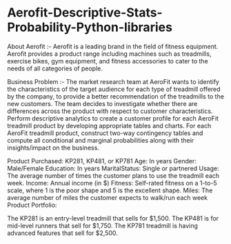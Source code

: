 # Aerofit-Descriptive-Stats-Probability-Python-libraries
About Aerofit :-
Aerofit is a leading brand in the field of fitness equipment. Aerofit provides a product range including machines such as treadmills, 
exercise bikes, gym equipment, and fitness accessories to cater to the needs of all categories of people.

Business Problem :-
The market research team at AeroFit wants to identify the characteristics of the target audience for each type of treadmill offered by the company,
to provide a better recommendation of the treadmills to the new customers. The team decides to investigate whether there are differences across
the product with respect to customer characteristics.
Perform descriptive analytics to create a customer profile for each AeroFit treadmill product by developing appropriate tables and charts.
For each AeroFit treadmill product, construct two-way contingency tables and compute all conditional and marginal probabilities along with 
their insights/impact on the business.

Product Purchased:	KP281, KP481, or KP781
Age:	In years
Gender:	Male/Female
Education:	In years
MaritalStatus:	Single or partnered
Usage:	The average number of times the customer plans to use the treadmill each week.
Income:	Annual income (in $)
Fitness:	Self-rated fitness on a 1-to-5 scale, where 1 is the poor shape and 5 is the excellent shape.
Miles:	The average number of miles the customer expects to walk/run each week
Product Portfolio:

The KP281 is an entry-level treadmill that sells for $1,500.
The KP481 is for mid-level runners that sell for $1,750.
The KP781 treadmill is having advanced features that sell for $2,500.

